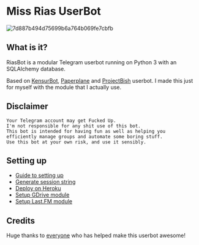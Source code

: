 # Miss Rias UserBot
![7d887b494d75699b6a764b069fe7cbfb](https://user-images.githubusercontent.com/62814971/131668793-8ec224ce-58f8-4cf9-bb39-bf91dde665f3.gif)

## What is it?

RiasBot is a modular Telegram userbot running on Python 3 with an SQLAlchemy
database.

Based on [KensurBot](https://github.com/KenHV/KensurBot/tree/sql-extended), [Paperplane](https://github.com/RaphielGang/Telegram-UserBot) and
[ProjectBish](https://github.com/adekmaulana/ProjectBish) userbot. I made this just for myself with the module that I actually use.

## Disclaimer

```
Your Telegram account may get Fucked Up.
I'm not responsible for any shit use of this bot.
This bot is intended for having fun as well as helping you
efficiently manage groups and automate some boring stuff.
Use this bot at your own risk, and use it sensibly.
```

## Setting up

- [Guide to setting up](https://kenharris.xyz/posts/userbot)
- [Generate session string](http://sessiongen.kenhv.repl.run)
- [Deploy on Heroku](https://heroku.com/deploy)
- [Setup GDrive module](https://telegra.ph/How-To-Setup-Google-Drive-04-03)
- [Setup Last.FM module](https://telegra.ph/How-to-set-up-LastFM-module-for-Paperplane-userbot-11-02)


## Credits

Huge thanks to
[everyone](https://github.com/KenHV/KensurBot/graphs/contributors) who has
helped make this userbot awesome!
